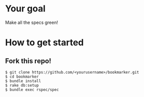 # Your goal

Make all the specs green!

# How to get started

## Fork this repo!

```
$ git clone https://github.com/<yourusername>/bookmarker.git
$ cd bookmarker
$ bundle install
$ rake db:setup
$ bundle exec rspec/spec
```
